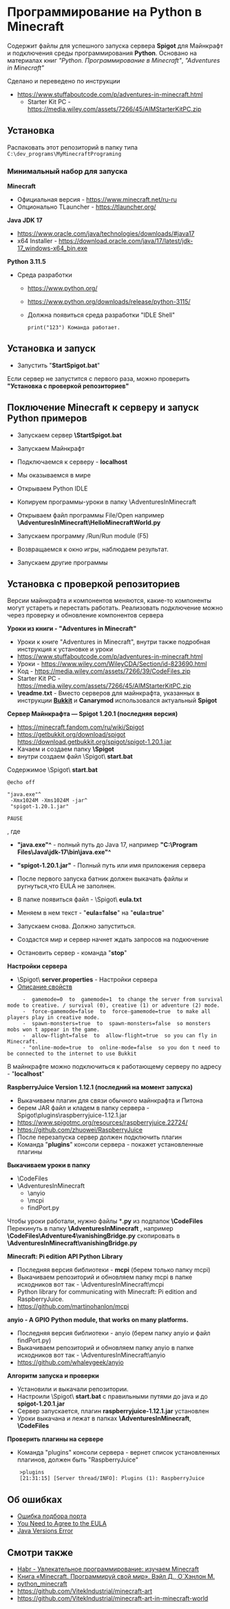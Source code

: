 
# Программирование на Python в Minecraft

Содержит файлы для успешного запуска сервера **Spigot** для Майнкрафт и подключения среды программирования **Python**.
Основано на материалах книг _"Python. Программирование в Minecraft"_, _"Adventures in Minecraft"_


Сделано и переведено по инструкции
* https://www.stuffaboutcode.com/p/adventures-in-minecraft.html
  * Starter Kit PC - https://media.wiley.com/assets/7266/45/AIMStarterKitPC.zip

## Установка
Распаковать этот репозиторий в папку типа
	`C:\dev_programs\MyMinecraftPrograming`
	
### Минимальный набор для запуска

**Minecraft**
* Официальная версия - https://www.minecraft.net/ru-ru
* Опционально TLauncher - https://tlauncher.org/


**Java JDK 17**
* https://www.oracle.com/java/technologies/downloads/#java17
* x64 Installer	- https://download.oracle.com/java/17/latest/jdk-17_windows-x64_bin.exe
	
**Python 3.11.5**
* Среда разработки
  * https://www.python.org/
  * https://www.python.org/downloads/release/python-3115/
  * Должна появиться среда разработки "IDLE Shell"

	`print("123") Команда работает.`	

## Установка и запуск

* Запустить "**StartSpigot.bat**"

Если сервер не запустится с первого раза, можно проверить 
**"Установка с проверкой репозиториев"**


## Поключение Minecraft к серверу и запуск Python примеров

* Запускаем сервер **\StartSpigot.bat**
* Запускаем Майнкрафт
* Подключаемся к серверу - **localhost**
* Мы оказываемся в мире

* Открываем Python IDLE
* Копируем программы-уроки в папку \AdventuresInMinecraft
* Открываем файл программы File/Open например
  **\AdventuresInMinecraft\HelloMinecraftWorld.py**
* Запускаем программу /Run/Run module (F5)
* Возвращаемся к окно игры, наблюдаем результат.
* Запускаем другие программы

## Установка с проверкой репозиториев

Версии майнкрафта и компонентов меняются, 
какие-то компоненты могут устареть и перестать работать.
Реализовать подключение можно через проверку и обновление 
компонентов сервера


**Уроки из книги - "Adventures in Minecraft"**

* Уроки к книге "Adventures in Minecraft", внутри также подробная инструкция к установке и уроки 
* https://www.stuffaboutcode.com/p/adventures-in-minecraft.html
* Уроки - https://www.wiley.com/WileyCDA/Section/id-823690.html
* Код - https://media.wiley.com/assets/7266/39/CodeFiles.zip
* Starter Kit PC - https://media.wiley.com/assets/7266/45/AIMStarterKitPC.zip
* **\readme.txt** - Вместо серверов для майнкрафта, указанных в инструкции **[Bukkit](https://minecraft.fandom.com/ru/wiki/Bukkit)** и **Canarymod** использовался актуальный **Spigot**
		
**Сервер Майнкрафта — Spigot 1.20.1 (последняя версия)**
* https://minecraft.fandom.com/ru/wiki/Spigot
* https://getbukkit.org/download/spigot
https://download.getbukkit.org/spigot/spigot-1.20.1.jar
* Качаем и создаем папку **\Spigot** 
* внутри создаем файл \Spigot\ **start.bat**

Содержимое \Spigot\ **start.bat**
```
@echo off

"java.exe"^
 -Xmx1024M -Xms1024M -jar^
 "spigot-1.20.1.jar"

PAUSE		
```
, где 
* **"java.exe"^** - полный путь до Java 17, например **"C:\Program Files\Java\jdk-17\bin\java.exe"^**
* **"spigot-1.20.1.jar"** - Полный путь или имя приложения сервера
			
* После первого запуска батник должен выкачать файлы и ругнуться,что EULA не заполнен.
* В папке появиться файл - \Spigot\ **eula.txt**
* Меняем в нем текст - "**eula=false**" на "**eula=true**"
* Запускаем снова. Должно запуститься. 
* Создастся мир и сервер начнет ждать запросов на подкючение
* Остановить сервер - команда "**stop**"
		
**Настройки сервера**

* \Spigot\ **server.properties** - Настройки сервера
* [Описание свойств](https://www.spigotmc.org/wiki/spigot-configuration-server-properties/) 

```
     -  gamemode=0  to  gamemode=1  to change the server from survival mode to creative. / survival (0), creative (1) or adventure (2) mode.
     -  force-gamemode=false  to  force-gamemode=true  to make all players play in creative mode.
     -  spawn-monsters=true  to  spawn-monsters=false  so monsters mobs won t appear in the game.
     -  allow-flight=false  to  allow-flight=true  so you can fly in Minecraft.
     - "online-mode=true  to  online-mode=false  so you don t need to be connected to the internet to use Bukkit
```
	
В майнкрафте можно подключиться к работающему серверу по адресу - "**localhost**"
		
**RaspberryJuice Version 1.12.1 (последний на момент запуска)**
* Выкачиваем плагин для связи обычного майнкрафта и Питона
* берем JAR файл и кладем в папку сервера - Spigot\plugins\raspberryjuice-1.12.1.jar
* https://www.spigotmc.org/resources/raspberryjuice.22724/
* https://github.com/zhuowei/RaspberryJuice
* После перезапуска сервер должен подключить плагин
* Команда "**plugins**" консоли сервера - покажет установленные плагины
		
**Выкачиваем уроки в папку**

* \CodeFiles
* \AdventuresInMinecraft
  * \anyio
  * \mcpi
  * findPort.py

Чтобы уроки работали, нужно файлы ***.py** из подпапок **\CodeFiles** Перекинуть в папку **\AdventuresInMinecraft**
, например **\CodeFiles\Adventure4\vanishingBridge.py** скопировать в **\AdventuresInMinecraft\vanishingBridge.py**

**Minecraft: Pi edition API Python Library**

* Последняя версия библиотеки - **mcpi** (берем только папку mcpi)
* Выкачиваем репозиторий и обновляем папку mcpi в папке исходников вот так - \AdventuresInMinecraft\mcpi
* Python library for communicating with Minecraft: Pi edition and RaspberryJuice.
* https://github.com/martinohanlon/mcpi
		
**anyio - A GPIO Python module, that works on many platforms.**

* Последняя версия библиотеки - anyio (берем папку anyio и файл findPort.py)
* Выкачиваем репозиторий и обновляем папку anyio в папке исходников вот так - \AdventuresInMinecraft\anyio
* https://github.com/whaleygeek/anyio

		
**Алгоритм запуска и проверки**

* Установили и выкачали репозитории.
* Настроили \Spigot\ **start.bat** с правильными путями до java и до **spigot-1.20.1.jar**
* Сервер запускается, плагин **raspberryjuice-1.12.1.jar** установлен
* Уроки выкачана и лежат в папках **\AdventuresInMinecraft**, **\CodeFiles**
		
**Проверить плагины на сервере**

* Команда "plugins" консоли сервера - вернет список установленных плагинов, должен быть "RaspberryJuice"
```
    >plugins
    [21:31:15] [Server thread/INFO]: Plugins (1): RaspberryJuice
```
		
## Об ошибках
* [Ошибка подбора порта](https://spigotmc.ru/threads/python-stranno-vedet-sebja-api.3431/)
* [You Need to Agree to the EULA](https://www.minecraftforum.net/forums/support/server-support-and/2773329-eula-true-you-need-to-agree-to-the-eula)
* [Java Versions Error](https://stackoverflow.com/questions/76689380/java-runtime-class-file-version-61-0-this-version-of-the-java-runtime-only-re)

## Смотри также
* [Habr - Увлекательное программирование: изучаем Minecraft](https://habr.com/ru/companies/piter/articles/280023/)
* [Книга «Minecraft. Программируй свой мир». Вэйл Д., О`Хэнлон М.](https://habr.com/ru/companies/piter/articles/269757/)
* [python_minecraft](https://github.com/Antipat/python_minecraft)
* https://github.com/VitekIndustrial/minecraft-art
* https://github.com/VitekIndustrial/minecraft-art-in-minecraft-world
